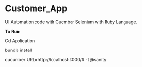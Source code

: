 # Customer_App

UI Automation code with Cucmber Selenium with Ruby Language. 



**To Run:**

Cd Application

bundle install

cucumber URL=http://localhost:3000/# -t @sanity
